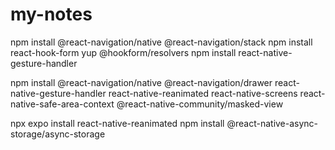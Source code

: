 # my-notes

npm install @react-navigation/native @react-navigation/stack
npm install react-hook-form yup @hookform/resolvers
npm install react-native-gesture-handler

npm install @react-navigation/native @react-navigation/drawer react-native-gesture-handler react-native-reanimated react-native-screens react-native-safe-area-context @react-native-community/masked-view

npx expo install react-native-reanimated
npm install @react-native-async-storage/async-storage

